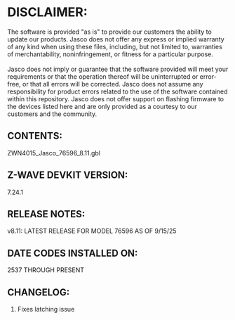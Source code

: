 # DISCLAIMER:
The software is provided "as is" to provide our customers the ability to update our products. Jasco does not offer any express or implied warranty of any kind when using these files, including, but not limited to, warranties of merchantability, noninfringement, or fitness for a particular purpose.<br>
<br>
Jasco does not imply or guarantee that the software provided will meet your requirements or that the operation thereof will be uninterrupted or error-free, or that all errors will be corrected. Jasco does not assume any responsibility for product errors related to the use of the software contained within this repository. Jasco does not offer support on flashing firmware to the devices listed here and are only provided as a courtesy to our customers and the community.

## CONTENTS:
ZWN4015_Jasco_76596_8.11.gbl

## Z-WAVE DEVKIT VERSION:
7.24.1

## RELEASE NOTES:
v8.11: LATEST RELEASE FOR MODEL 76596 AS OF 9/15/25

## DATE CODES INSTALLED ON:
2537 THROUGH PRESENT

## CHANGELOG:
1. Fixes latching issue
